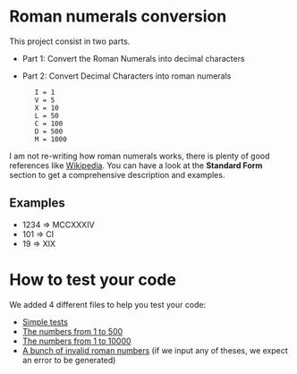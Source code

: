 # Roman numerals conversion

This project consist in two parts.

- Part 1:  Convert the Roman Numerals into decimal characters
- Part 2: Convert Decimal Characters into roman numerals


         I = 1
         V = 5
         X = 10
         L = 50
         C = 100
         D = 500
         M = 1000

I am not re-writing how roman numerals works, there is plenty of good references like [Wikipedia](https://en.wikipedia.org/wiki/Roman_numerals#Standard_form). You can have a look at the **Standard Form** section to get a comprehensive description and examples.


## Examples

- 1234 => MCCXXXIV
- 101 => CI
- 19 => XIX


# How to test your code

We added 4 different files to help you test your code:
- [Simple tests](test-data/simple.tsv)
- [The numbers from 1 to 500](test-data/500.tsv)
- [The numbers from 1 to 10000](test-data/10000.tsv)
- [A bunch of invalid roman numbers](test-data/invalids.tsv)  (if we input any of theses, we expect an error to be generated)



